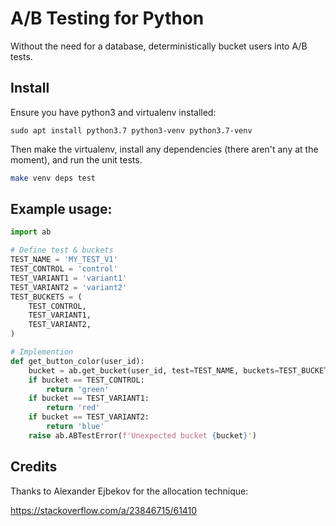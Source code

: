 # A/B Testing for Python

Without the need for a database, deterministically bucket users into A/B tests.

## Install

Ensure you have python3 and virtualenv installed:

```
sudo apt install python3.7 python3-venv python3.7-venv
```

Then make the virtualenv, install any dependencies (there aren't any at the moment), and run the unit tests.

```bash
make venv deps test
```

## Example usage:

```python
import ab

# Define test & buckets
TEST_NAME = 'MY_TEST_V1'
TEST_CONTROL = 'control'
TEST_VARIANT1 = 'variant1'
TEST_VARIANT2 = 'variant2'
TEST_BUCKETS = (
    TEST_CONTROL,
    TEST_VARIANT1,
    TEST_VARIANT2,
)

# Implemention
def get_button_color(user_id):
    bucket = ab.get_bucket(user_id, test=TEST_NAME, buckets=TEST_BUCKETS)
    if bucket == TEST_CONTROL:
        return 'green'
    if bucket == TEST_VARIANT1:
        return 'red'
    if bucket == TEST_VARIANT2:
        return 'blue'
    raise ab.ABTestError(f'Unexpected bucket {bucket}')
```

## Credits

Thanks to Alexander Ejbekov for the allocation technique:

https://stackoverflow.com/a/23846715/61410
